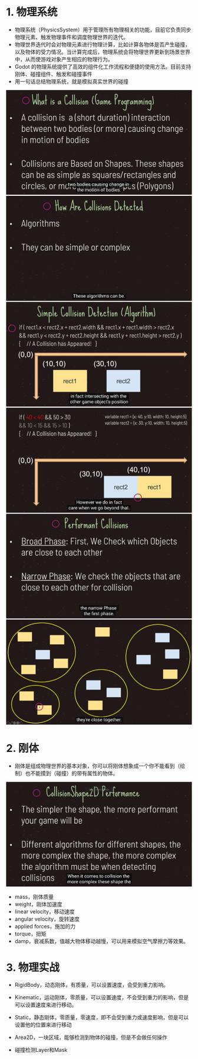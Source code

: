 # 1. 物理系统

- 物理系统（PhysicsSystem）用于管理所有物理相关的功能，目前它负责同步物理元素、触发物理事件和调度物理世界的迭代。
- 物理世界迭代时会对物理元素进行物理计算，比如计算各物体是否产生碰撞，以及物体的受力情况。当计算完成后，物理系统会将物理世界更新到场景世界中，从而使游戏对象产生相应的物理行为。
- Godot 的物理系统提供了高效的组件化工作流程和便捷的使用方法。目前支持刚体、碰撞组件、触发和碰撞事件
- 用一句话总结物理系统，就是模拟真实世界的碰撞

![Image text](image/collision-1.png)
![Image text](image/collision-2.png)
![Image text](image/collision-3.png)
![Image text](image/collision-4.png)
![Image text](image/collision-5.png)
![Image text](image/collision-6.png)

# 2. 刚体

- 刚体是组成物理世界的基本对象，你可以将刚体想象成一个你不能看到（绘制）也不能摸到（碰撞）的带有属性的物体。

![Image text](image/collision-8.png)

- mass，刚体质量
- weight，刚体加速度
- linear velocity，移动速度
- angular velocity，旋转速度
- applied forces，施加的力
- torque，扭矩
- damp，衰减系数，值越大物体移动越慢，可以用来模拟空气摩擦力等效果。

# 3. 物理实战

- RigidBody，动态刚体，有质量，可以设置速度，会受到重力影响。

- Kinematic，运动刚体，零质量，可以设置速度，不会受到重力的影响，但是可以设置速度来进行移动。
  
- Static，静态刚体，零质量，零速度，即不会受到重力或速度影响，但是可以设置他的位置来进行移动

- Area2D，一块区域，能够检测到物体的碰撞，但是不会做任何操作

- 碰撞检测Layer和Mask
